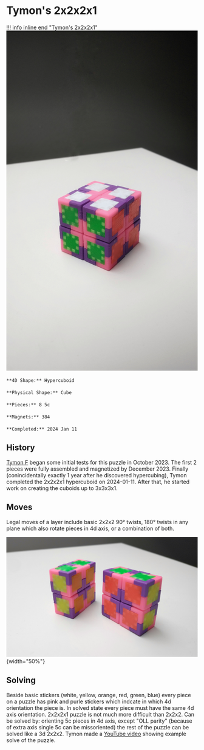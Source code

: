 # Tymon's 2x2x2x1

!!! info inline end "Tymon's 2x2x2x1"
    ![Tymon's 2x2x2x1](/docs/assets/images/2221phys.jpeg)
    

    **4D Shape:** Hypercuboid

    **Physical Shape:** Cube

    **Pieces:** 8 5c

    **Magnets:** 384

    **Completed:** 2024 Jan 11

## History

[Tymon F](https://hypercubing.xyz/leaderboards/solvers/tymofro/) began some initial tests for this puzzle in October 2023. The first 2 pieces were fully assembled and magnetized by December 2023. Finally (conincidentally exactly 1 year after he discovered hypercubing), Tymon completed the 2x2x2x1 hypercuboid on 2024-01-11. After that, he started work on creating the cuboids up to 3x3x3x1.

## Moves

Legal moves of a layer include basic 2x2x2 90° twists, 180° twists in any plane which also rotate pieces in 4d axis, or a combination of both.

![Tymon's 2x2x2x1 with one half exposed](/docs/assets/images/2221phys_1.jpeg){width="50%"}

## Solving

Beside basic stickers (white, yellow, orange, red, green, blue) every piece on a puzzle has pink and purle stickers which indcate in which 4d orientation the piece is. In solved state every piece must have the same 4d axis orientation.
2x2x2x1 puzzle is not much more difficult than 2x2x2. Can be solved by: orienting 5c pieces in 4d axis, except "OLL parity" (because of extra axis single 5c can be missoriented) the rest of the puzzle can be solved like a 3d 2x2x2. Tymon made a [YouTube video](https://youtu.be/lkGgYKrKpi4) showing example solve of the puzzle.
